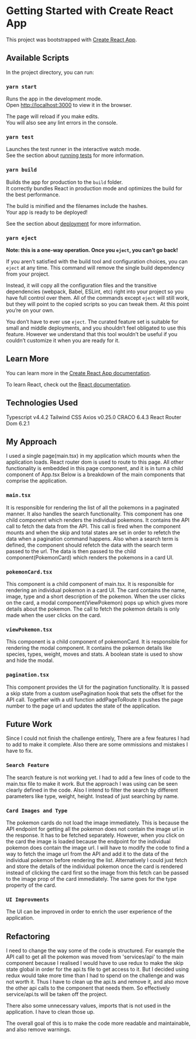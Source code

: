 # Getting Started with Create React App

This project was bootstrapped with [Create React App](https://github.com/facebook/create-react-app).

## Available Scripts

In the project directory, you can run:

### `yarn start`

Runs the app in the development mode.\
Open [http://localhost:3000](http://localhost:3000) to view it in the browser.

The page will reload if you make edits.\
You will also see any lint errors in the console.

### `yarn test`

Launches the test runner in the interactive watch mode.\
See the section about [running tests](https://facebook.github.io/create-react-app/docs/running-tests) for more information.

### `yarn build`

Builds the app for production to the `build` folder.\
It correctly bundles React in production mode and optimizes the build for the best performance.

The build is minified and the filenames include the hashes.\
Your app is ready to be deployed!

See the section about [deployment](https://facebook.github.io/create-react-app/docs/deployment) for more information.

### `yarn eject`

**Note: this is a one-way operation. Once you `eject`, you can’t go back!**

If you aren’t satisfied with the build tool and configuration choices, you can `eject` at any time. This command will remove the single build dependency from your project.

Instead, it will copy all the configuration files and the transitive dependencies (webpack, Babel, ESLint, etc) right into your project so you have full control over them. All of the commands except `eject` will still work, but they will point to the copied scripts so you can tweak them. At this point you’re on your own.

You don’t have to ever use `eject`. The curated feature set is suitable for small and middle deployments, and you shouldn’t feel obligated to use this feature. However we understand that this tool wouldn’t be useful if you couldn’t customize it when you are ready for it.

## Learn More

You can learn more in the [Create React App documentation](https://facebook.github.io/create-react-app/docs/getting-started).

To learn React, check out the [React documentation](https://reactjs.org/).


## Technologies Used
Typescript v4.4.2
Tailwind CSS 
Axios v0.25.0
CRACO 6.4.3
React Router Dom 6.2.1


## My Approach 

I used a single page(main.tsx) in my application which mounts when the application loads. React router dom is used to route to this page. All other functionality is embedded in this page component, and it is in turn a child component of App.tsx Below is a breakdown of the main components that comprise the application.

### `main.tsx`
It is responsible for rendering the list of all the pokemons in a paginated manner. It also handles the search functionality.
This component has one child component which renders the individual pokemons. It contains the API call to fetch the data from the API. This call is fired when the component mounts and when the skip and total states are set in order to refetch the data when a pagination command happens. Also when a search term is defined, the component should refetch the data with the search term passed to the url. The data is then passed to the child component(PokemonCard) which renders the pokemons in a card UI.


### `pokemonCard.tsx`
This component is a child component of main.tsx. It is responsible for rendering an individual pokemon in a card UI. The card contains the name, image, type and a short description of the pokemon. When the user clicks on the card, a modal component(ViewPokemon) pops up which gives more details about the pokemon. The call to fetch the pokemon details is only made when the user clicks on the card.

### `viewPokemon.tsx`
This component is a child component of pokemonCard. It is responsible for rendering the modal component. It contains the pokemon details like species, types, weight, moves and stats.
A boolean state is used to show and hide the modal.

### `pagination.tsx`
This component provides the UI for the pagination functionality. It is passed a skip state from a custom usePagination hook that sets the offset for the API call. Together with a util function addPageToRoute it pushes the page number to the page url and updates the state of the application.

## Future Work
Since I could not finish the challenge entirely, There are a few features I had to add to make it complete. Also there are some ommissions and mistakes I have to fix.

 ### `Search Feature`
The search feature is not working yet. I had to add a few lines of code to the main.tsx file to make it work. But the approach I was using can be seen clearly defined in the code. Also I intend to filter the search by different parameters like type, weight, height. Instead of just searching by name.

### `Card Images and Type`
The pokemon cards do not load the image immediately. This is because the API endpoint for getting all the pokemon does not contain the image url in the response. It has to be fetched separately. However, when you click on the card the image is loaded because the endpoint for the individual pokemon does contain the image url. I will have to modify the code to find a way to fetch the image url from the API and add it to the data of the individual pokemon before rendering the list. Alternatively I could just fetch and store the details of the individual pokemon once the card is rendered instead of clicking the card first so the image from this fetch can be passed to the image prop of the card immediately. The same goes for the type property of the card.

### `UI Improvments`
The UI can be improved in order to enrich the user experience of the application.


## Refactoring
I need to change the way some of the code is structured. For example the API call to get all the pokemon was moved from 'services/api' to the main component because I realised I would have to use redux to make the skip state global in order for the api.ts file to get access to it. But I decided using redux would take more time than I had to spend on the challenge and was not worth it. Thus I have to clean up the api.ts and remove it, and also move the other api calls to the component that needs them. So effectively service/api.ts will be taken off the project.

There also some unnecessary values, imports that is not used in the application. I have to clean those up. 

The overall goal of this is to make the code more readable and maintainable, and also remove warnings.


